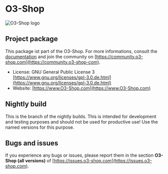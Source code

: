 # O3-Shop

![O3-Shop logo](https://gitlab.o3-shop.com/o3/o3-documentation/-/raw/main/source/assets/logo.png "O3-Shop")

## Project package

This package ist part of the O3-Shop. For more informations, consult the [documentation](https://docs.o3-shop.com) and join the community on [https://community.o3-shop.com](https://community.o3-shop-com).

- License: GNU General Public License 3 [https://www.gnu.org/licenses/gpl-3.0.de.html](https://www.gnu.org/licenses/gpl-3.0.de.html)
- Website: [https://www.O3-Shop.com](https://www.O3-Shop.com)

## Nightly build

This is the branch of the nightly builds. This is intended for development and testing purposes and should not be used for productive use! Use the named versions for this purpose.

## Bugs and issues

If you experience any bugs or issues, please report them in the section **O3-Shop (all versions)** of [https://issues.o3-shop.com](https://issues.o3-shop.com).
